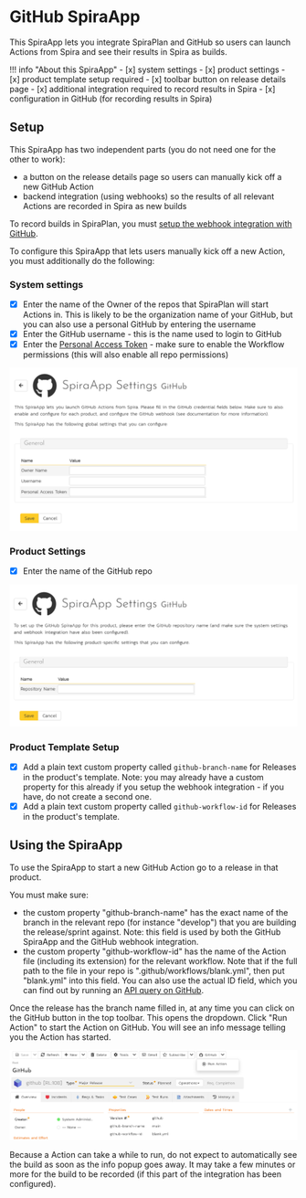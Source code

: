 # GitHub SpiraApp

This SpiraApp lets you integrate SpiraPlan and GitHub so users can launch Actions from Spira and see their results in Spira as builds.

!!! info "About this SpiraApp"
    - [x] system settings
    - [x] product settings 
    - [x] product template setup required
    - [x] toolbar button on release details page
    - [x] additional integration required to record results in Spira
    - [x] configuration in GitHub (for recording results in Spira)

## Setup
This SpiraApp has two independent parts (you do not need one for the other to work):

- a button on the release details page so users can manually kick off a new GitHub Action 
- backend integration (using webhooks) so the results of all relevant Actions are recorded in Spira as new builds

To record builds in SpiraPlan, you must [setup the webhook integration with GitHub](../Build-Server-Integration/GitHub-Actions.md). 

To configure this SpiraApp that lets users manually kick off a new Action, you must additionally do the following:

### System settings
- [x] Enter the name of the Owner of the repos that SpiraPlan will start Actions in. This is likely to be the organization name of your GitHub, but you can also use a personal GitHub by entering the username
- [x] Enter the GitHub username - this is the name used to login to GitHub
- [x] Enter the [Personal Access Token](https://docs.github.com/en/authentication/keeping-your-account-and-data-secure/creating-a-personal-access-token) - make sure to enable the Workflow permissions (this will also enable all repo permissions)

![system settings page](img/github-system-settings.png)

### Product Settings
- [x] Enter the name of the GitHub repo

![product settings page](img/github-product-settings.png)

### Product Template Setup
- [x] Add a plain text custom property called `github-branch-name` for Releases in the product's template. Note: you may already have a custom property for this already if you setup the webhook integration - if you have, do not create a second one.
- [x] Add a plain text custom property called `github-workflow-id` for Releases in the product's template.

## Using the SpiraApp
To use the SpiraApp to start a new GitHub Action go to a release in that product. 

You must make sure:

- the custom property "github-branch-name" has the exact name of the branch in the relevant repo (for instance "develop") that you are building the release/sprint against. Note: this field is used by both the GitHub SpiraApp and the GitHub webhook integration.
- the custom property "github-workflow-id" has the name of the Action file (including its extension) for the relevant workflow. Note that if the full path to the file in your repo is ".github/workflows/blank.yml", then put "blank.yml" into this field. You can also use the actual ID field, which you can find out by running an [API query on GitHub](https://docs.github.com/en/rest/actions/workflows#get-a-workflow).

Once the release has the branch name filled in, at any time you can click on the GitHub button in the top toolbar. This opens the dropdown. Click "Run Action" to start the Action on GitHub. You will see an info message telling you the Action has started. 

![release details page](img/github-release-details.png)

Because a Action can take a while to run, do not expect to automatically see the build as soon as the info popup goes away. It may take a few minutes or more for the build to be recorded (if this part of the integration has been configured).